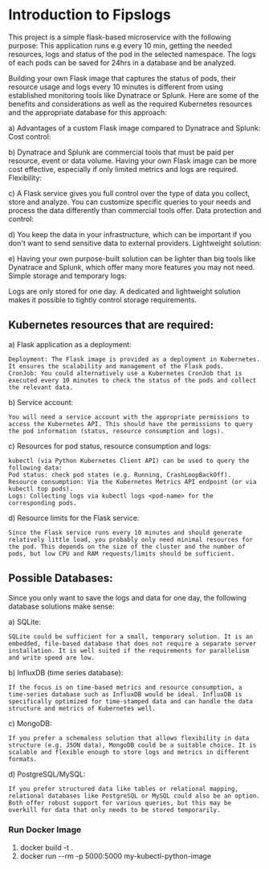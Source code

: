 # Introduction to Fipslogs

This project is a simple flask-based microservice with the following purpose:
This application runs e.g every 10 min, getting the needed resources, logs and status of the pod in the selected namespace. 
The logs of each pods can be saved for 24hrs in a database and be analyzed. 


Building your own Flask image that captures the status of pods, their resource usage and logs every 10 minutes is different from using established monitoring tools like Dynatrace or Splunk. Here are some of the benefits and considerations as well as the required Kubernetes resources and the appropriate database for this approach:

a) Advantages of a custom Flask image compared to Dynatrace and Splunk:
Cost control:

b) Dynatrace and Splunk are commercial tools that must be paid per resource, event or data volume. Having your own Flask image can be more cost effective, especially if only limited metrics and logs are required.
Flexibility:

c) A Flask service gives you full control over the type of data you collect, store and analyze. You can customize specific queries to your needs and process the data differently than commercial tools offer.
Data protection and control:

d) You keep the data in your infrastructure, which can be important if you don't want to send sensitive data to external providers.
Lightweight solution:

e) Having your own purpose-built solution can be lighter than big tools like Dynatrace and Splunk, which offer many more features you may not need.
Simple storage and temporary logs:

Logs are only stored for one day. A dedicated and lightweight solution makes it possible to tightly control storage requirements.

## Kubernetes resources that are required:

a) Flask application as a deployment:

    Deployment: The Flask image is provided as a deployment in Kubernetes. It ensures the scalability and management of the Flask pods.
    CronJob: You could alternatively use a Kubernetes CronJob that is executed every 10 minutes to check the status of the pods and collect the relevant data.

b) Service account:

    You will need a service account with the appropriate permissions to access the Kubernetes API. This should have the permissions to query the pod information (status, resource consumption and logs).
c) Resources for pod status, resource consumption and logs:

    kubectl (via Python Kubernetes Client API) can be used to query the following data:
    Pod status: check pod states (e.g. Running, CrashLoopBackOff).
    Resource consumption: Via the Kubernetes Metrics API endpoint (or via kubectl top pods).
    Logs: Collecting logs via kubectl logs <pod-name> for the corresponding pods.

d) Resource limits for the Flask service:

    Since the Flask service runs every 10 minutes and should generate relatively little load, you probably only need minimal resources for the pod. This depends on the size of the cluster and the number of pods, but low CPU and RAM requests/limits should be sufficient.

## Possible Databases:

Since you only want to save the logs and data for one day, the following database solutions make sense:

a) SQLite:

    SQLite could be sufficient for a small, temporary solution. It is an embedded, file-based database that does not require a separate server installation. It is well suited if the requirements for parallelism and write speed are low.

b) InfluxDB (time series database):

    If the focus is on time-based metrics and resource consumption, a time-series database such as InfluxDB would be ideal. InfluxDB is specifically optimized for time-stamped data and can handle the data structure and metrics of Kubernetes well.

c) MongoDB:

    If you prefer a schemaless solution that allows flexibility in data structure (e.g. JSON data), MongoDB could be a suitable choice. It is scalable and flexible enough to store logs and metrics in different formats.

d) PostgreSQL/MySQL:

    If you prefer structured data like tables or relational mapping, relational databases like PostgreSQL or MySQL could also be an option. Both offer robust support for various queries, but this may be overkill for data that only needs to be stored temporarily.

### Run Docker Image

1. 
    docker build -t <my-kubectl-python-image> .
2. 
    docker run --rm -p 5000:5000 my-kubectl-python-image


